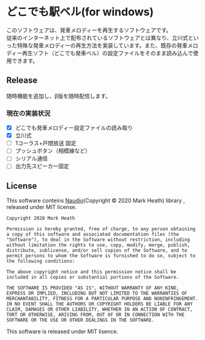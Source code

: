 # どこでも駅ベル(for windows)
このソフトウェアは、発車メロディーを再生するソフトウェアです。  
従来のインターネット上で配布されているソフトウェアとは異なり、立川式といった特殊な発車メロディーの再生方法を実装しています。また、既存の発車メロディー再生ソフト（どこでも発車ベル）の設定ファイルをそのまま読み込んで使用できます。

## Release
随時機能を追加し、β版を随時配信します。

### 現在の実装状況
- [x] どこでも発車メロディー設定ファイルの読み取り
- [x] 立川式
- [ ] 1コーラス+戸閉放送 固定
- [ ] プッシュボタン（相模線など）
- [ ] シリアル通信
- [ ] 出力先スピーカー固定

## License
This software conteins [Naudio](https://github.com/naudio/NAudio)(Copyright &copy; 2020 Mark Heath) library , released under MIT license.
```
Copyright 2020 Mark Heath

Permission is hereby granted, free of charge, to any person obtaining a copy of this software and associated documentation files (the "Software"), to deal in the Software without restriction, including without limitation the rights to use, copy, modify, merge, publish, distribute, sublicense, and/or sell copies of the Software, and to permit persons to whom the Software is furnished to do so, subject to the following conditions:

The above copyright notice and this permission notice shall be included in all copies or substantial portions of the Software.

THE SOFTWARE IS PROVIDED "AS IS", WITHOUT WARRANTY OF ANY KIND, EXPRESS OR IMPLIED, INCLUDING BUT NOT LIMITED TO THE WARRANTIES OF MERCHANTABILITY, FITNESS FOR A PARTICULAR PURPOSE AND NONINFRINGEMENT. IN NO EVENT SHALL THE AUTHORS OR COPYRIGHT HOLDERS BE LIABLE FOR ANY CLAIM, DAMAGES OR OTHER LIABILITY, WHETHER IN AN ACTION OF CONTRACT, TORT OR OTHERWISE, ARISING FROM, OUT OF OR IN CONNECTION WITH THE SOFTWARE OR THE USE OR OTHER DEALINGS IN THE SOFTWARE.
```
This software is released under MIT lisence.